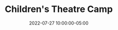 ---
date: 2022-07-27 10:00:00-05:00
dates: 10 am daily from Jul 25 2022 thru Jul 29 2022
draft: false
durationMinutes: 240
title: Children's Theatre Camp
---